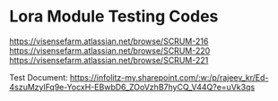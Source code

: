 # Lora Module Testing Codes

https://visensefarm.atlassian.net/browse/SCRUM-216
https://visensefarm.atlassian.net/browse/SCRUM-220
https://visensefarm.atlassian.net/browse/SCRUM-221


Test Document: https://infolitz-my.sharepoint.com/:w:/p/rajeev_kr/Ed-4szuMzylFq9e-YocxH-EBwbD6_ZOoVzhB7hyCQ_V44Q?e=uVk3qs
